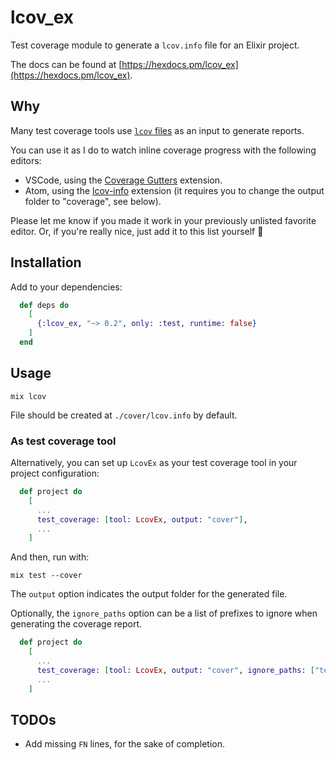# lcov_ex

Test coverage module to generate a `lcov.info` file for an Elixir project.

The docs can be found at [https://hexdocs.pm/lcov_ex](https://hexdocs.pm/lcov_ex).

## Why

Many test coverage tools use [`lcov` files](https://manpages.debian.org/stretch/lcov/geninfo.1.en.html#FILES) as an input to generate reports.

You can use it as I do to watch inline coverage progress with the following editors:

- VSCode, using the [Coverage Gutters](https://github.com/ryanluker/vscode-coverage-gutters) extension.
- Atom, using the [lcov-info](https://atom.io/packages/lcov-info) extension (it requires you to change the output folder to "coverage", see below).

Please let me know if you made it work in your previously unlisted favorite editor. Or, if you're really nice, just add it to this list yourself :slightly_smiling_face:

## Installation

Add to your dependencies:

```elixir
  def deps do
    [
      {:lcov_ex, "~> 0.2", only: :test, runtime: false}
    ]
  end
```

## Usage

```shell
mix lcov
```

File should be created at `./cover/lcov.info` by default.

### As test coverage tool

Alternatively, you can set up `LcovEx` as your test coverage tool in your project configuration:

```elixir
  def project do
    [
      ...
      test_coverage: [tool: LcovEx, output: "cover"],
      ...
    ]
```

And then, run with:

```shell
mix test --cover
```

The `output` option indicates the output folder for the generated file.

Optionally, the `ignore_paths` option can be a list of prefixes to ignore when generating the coverage report.

```elixir
  def project do
    [
      ...
      test_coverage: [tool: LcovEx, output: "cover", ignore_paths: ["test/"]]
      ...
    ]
```

## TODOs

- Add missing `FN` lines, for the sake of completion.
